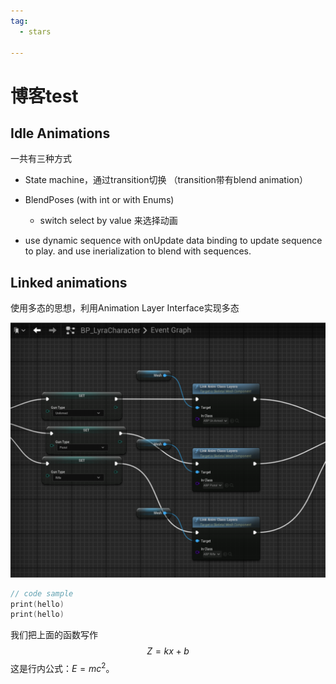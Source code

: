 ```yaml
---
tag:
  - stars

---
```


# 博客test

## Idle Animations

一共有三种方式

-   State machine，通过transition切换 （transition带有blend animation）
-   BlendPoses (with int or with Enums)

    -   switch select by value 来选择动画
-   use dynamic sequence with onUpdate data binding to update sequence to play. and use inerialization to blend with sequences.

## Linked animations

使用多态的思想，利用Animation Layer Interface实现多态

![](./Snipaste_2025-06-07_23-44-45.png)



``` c++
// code sample
print(hello)
print(hello)
```

我们把上面的函数写作
$$
Z=kx+b
$$
这是行内公式：$E = mc^2$。




